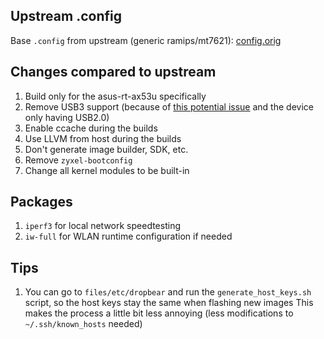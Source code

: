## Upstream .config

Base `.config` from upstream (generic ramips/mt7621): [config.orig](https://downloads.openwrt.org/releases/${OPENWRT_VERSION}/targets/ramips/mt7621/config.buildinfo)

## Changes compared to upstream

1. Build only for the asus-rt-ax53u specifically
2. Remove USB3 support (because of [this potential issue](https://openwrt.org/docs/guide-user/network/wifi/usb3.0-wifi-issues) and the device only having USB2.0)
3. Enable ccache during the builds
4. Use LLVM from host during the builds
5. Don't generate image builder, SDK, etc.
6. Remove `zyxel-bootconfig`
7. Change all kernel modules to be built-in

## Packages

1. `iperf3` for local network speedtesting
2. `iw-full` for WLAN runtime configuration if needed

## Tips

1. You can go to `files/etc/dropbear` and run the `generate_host_keys.sh` script, so the host keys stay the same when flashing new images
   This makes the process a little bit less annoying (less modifications to `~/.ssh/known_hosts` needed)
